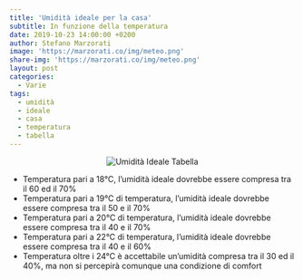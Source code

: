```yaml
---
title: 'Umidità ideale per la casa'
subtitle: In funzione della temperatura
date: 2019-10-23 14:00:00 +0200
author: Stefano Marzorati
image: 'https://marzorati.co/img/meteo.png'
share-img: 'https://marzorati.co/img/meteo.png'
layout: post
categories:
  - Varie
tags:
  - umidità
  - ideale
  - casa
  - temperatura
  - tabella
---
```

<center><img src="https://marzorati.co/img/umidita_ideale.jpg" alt="Umidità Ideale Tabella"></center>

* Temperatura pari a 18°C, l’umidità ideale dovrebbe essere compresa tra il 60 ed il 70%   
* Temperatura pari a 19°C di temperatura, l’umidità ideale dovrebbe essere compresa tra il 50 e il 70%   
* Temperatura pari a 20°C di temperatura, l’umidità ideale dovrebbe essere compresa tra il 40 e il 70%   
* Temperatura pari a 22°C di temperatura, l’umidità ideale dovrebbe essere compresa tra il 40 e il 60%   
* Temperatura oltre i 24°C è accettabile un’umidità compresa tra il 30 ed il 40%, ma non si percepirà comunque una condizione di comfort   
